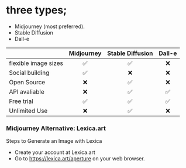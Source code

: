 # three types;

- Midjourney (most preferred).
- Stable Diffusion
- Dall-e

|                      | Midjourney | Stable Diffusion | Dall-e |
| :------------------- | :--------: | :--------------: | :----: |
| flexible image sizes |     ✅     |        ✅        |   ❌   |
| Social building      |     ✅     |        ❌        |   ❌   |
| Open Source          |     ❌     |        ✅        |   ❌   |
| API avaliable        |     ❌     |        ✅        |   ✅   |
| Free trial           |     ✅     |        ✅        |   ✅   |
| Unlimited Use        |     ❌     |        ✅        |   ❌   |

### Midjourney Alternative: Lexica.art

Steps to Generate an Image with Lexica

- Create your account at Lexica.art
- Go to https://lexica.art/aperture on your web browser.
